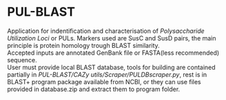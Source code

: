 # PUL-BLAST

Application for indentification and characterisation of _Polysaccharide Utilization Loci_ or PULs. 
Markers used are SusC and SusD pairs, the main principle is protein homology trough BLAST similarity.  
Accepted inputs are annotated GenBank file or FASTA(less recommended) sequence.  
User must provide local BLAST database, tools for building are contained partially in _PUL-BLAST/CAZy utils/Scraper/PULDBscraper.py_,
rest is in BLAST+ program package available from NCBI, or they can use files provided in database.zip and extract them to program folder.
